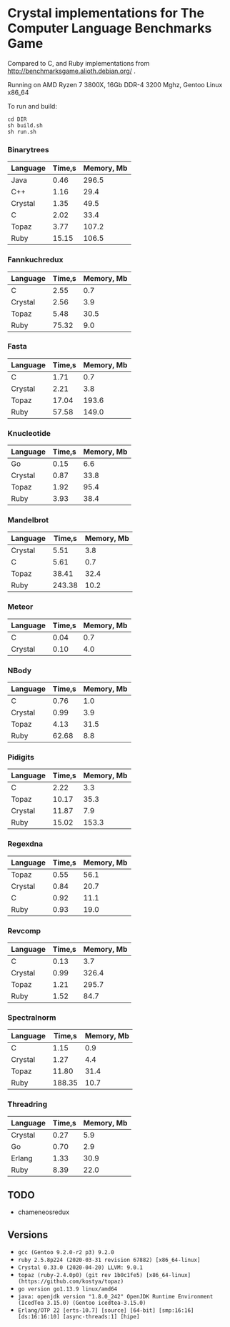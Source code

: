 # Crystal implementations for The Computer Language Benchmarks Game

Compared to C, and Ruby implementations from http://benchmarksgame.alioth.debian.org/ .

Running on AMD Ryzen 7 3800X, 16Gb DDR-4 3200 Mghz, Gentoo Linux x86_64

To run and build:
```
cd DIR
sh build.sh 
sh run.sh
```

### Binarytrees

| Language        | Time,s  | Memory, Mb |
| --------------- | ------- | ---------- |
| Java            | 0.46    | 296.5      |
| C++             | 1.16    | 29.4       |
| Crystal         | 1.35    | 49.5       |
| C               | 2.02    | 33.4       |
| Topaz           | 3.77    | 107.2      |
| Ruby            | 15.15   | 106.5      |

### Fannkuchredux

| Language        | Time,s  | Memory, Mb |
| --------------- | ------- | ---------- |
| C               | 2.55    | 0.7        |
| Crystal         | 2.56    | 3.9        |
| Topaz           | 5.48    | 30.5       |
| Ruby            | 75.32   | 9.0        |

### Fasta

| Language        | Time,s  | Memory, Mb |
| --------------- | ------- | ---------- |
| C               | 1.71    | 0.7        |
| Crystal         | 2.21    | 3.8        |
| Topaz           | 17.04   | 193.6      |
| Ruby            | 57.58   | 149.0      |

### Knucleotide

| Language        | Time,s  | Memory, Mb |
| --------------- | ------- | ---------- |
| Go              | 0.15    | 6.6        |
| Crystal         | 0.87    | 33.8       |
| Topaz           | 1.92    | 95.4       |
| Ruby            | 3.93    | 38.4       |

### Mandelbrot

| Language        | Time,s  | Memory, Mb |
| --------------- | ------- | ---------- |
| Crystal         | 5.51    | 3.8        |
| C               | 5.61    | 0.7        |
| Topaz           | 38.41   | 32.4       |
| Ruby            | 243.38  | 10.2       |

### Meteor

| Language        | Time,s  | Memory, Mb |
| --------------- | ------- | ---------- |
| C               | 0.04    | 0.7        |
| Crystal         | 0.10    | 4.0        |

### NBody

| Language        | Time,s  | Memory, Mb |
| --------------- | ------- | ---------- |
| C               | 0.76    | 1.0        |
| Crystal         | 0.99    | 3.9        |
| Topaz           | 4.13    | 31.5       |
| Ruby            | 62.68   | 8.8        |

### Pidigits

| Language        | Time,s  | Memory, Mb |
| --------------- | ------- | ---------- |
| C               | 2.22    | 3.3        |
| Topaz           | 10.17   | 35.3       |
| Crystal         | 11.87   | 7.9        |
| Ruby            | 15.02   | 153.3      |

### Regexdna

| Language        | Time,s  | Memory, Mb |
| --------------- | ------- | ---------- |
| Topaz           | 0.55    | 56.1       |
| Crystal         | 0.84    | 20.7       |
| C               | 0.92    | 11.1       |
| Ruby            | 0.93    | 19.0       |

### Revcomp

| Language        | Time,s  | Memory, Mb |
| --------------- | ------- | ---------- |
| C               | 0.13    | 3.7        |
| Crystal         | 0.99    | 326.4      |
| Topaz           | 1.21    | 295.7      |
| Ruby            | 1.52    | 84.7       |

### Spectralnorm

| Language        | Time,s  | Memory, Mb |
| --------------- | ------- | ---------- |
| C               | 1.15    | 0.9        |
| Crystal         | 1.27    | 4.4        |
| Topaz           | 11.80   | 31.4       |
| Ruby            | 188.35  | 10.7       |

### Threadring

| Language        | Time,s  | Memory, Mb |
| --------------- | ------- | ---------- |
| Crystal         | 0.27    | 5.9        |
| Go              | 0.70    | 2.9        |
| Erlang          | 1.33    | 30.9       |
| Ruby            | 8.39    | 22.0       |

## TODO
* chameneosredux

## Versions
* `gcc (Gentoo 9.2.0-r2 p3) 9.2.0`
* `ruby 2.5.8p224 (2020-03-31 revision 67882) [x86_64-linux]`
* `Crystal 0.33.0 (2020-04-20) LLVM: 9.0.1`
* `topaz (ruby-2.4.0p0) (git rev 1b0c1fe5) [x86_64-linux] (https://github.com/kostya/topaz)`
* `go version go1.13.9 linux/amd64`
* `java: openjdk version "1.8.0_242" OpenJDK Runtime Environment (IcedTea 3.15.0) (Gentoo icedtea-3.15.0)`
* `Erlang/OTP 22 [erts-10.7] [source] [64-bit] [smp:16:16] [ds:16:16:10] [async-threads:1] [hipe]`
